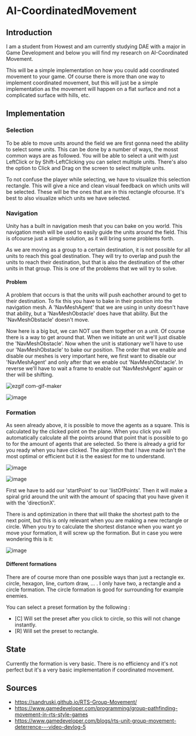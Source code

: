 # AI-CoordinatedMovement

## Introduction

I am a student from Howest and am currently studying DAE with a major in Game Development and below you will find my research on AI-Coordinated Movement. 

This will be a simple implementation on how you could add coordinated movement to your game. Of course there is more than one way to implement coordinated movement, but this will just be a simple implementation as the movement will happen on a flat surface and not a complicated surface with hills, etc.

## Implementation

### Selection

To be able to move units around the field we are first gonna need the ability to select some units. This can be done by a number of ways, the mosst common ways are as followed. You will be able to select a unit with just LeftClick or by Shift-LeftClicking you can select multiple units. There's also the option to Click and Drag on the screen to select multiple units.

To not confuse the player while selecting, we have to visualize this selection rectangle. This will give a nice and clean visual feedback on which units will be selected. These will be the ones that are in this rectangle ofcourse. It's best to also visualize which units we have selected.

### Navigation

Unity has a built in navigation mesh that you can bake on you world. This navigation mesh will be used to easily guide the units around the field. This is ofcourse just a simple solution, as it will bring some problems forth.

As we are moving as a group to a certain destination, it is not possible for all units to reach this goal destination. They will try to overlap and push the units to reach their destination, but that is also the destination of the other units in that group. This is one of the problems that we will try to solve.

#### Problem

A problem that occurs is that the units will push eachother around to get to their destination. To fix this you have to bake in their position into the navigation mesh. A 'NavMeshAgent' that we are using in unity doesn't have that ability, but a 'NavMeshObstacle' does have that ability. But the 'NavMeshObstacle' doesn't move.

Now here is a big but, we can NOT use them together on a unit. Of course there is a way to get around that. When we initiate an unit we'll just disable the 'NavMeshObstacle'. Now when the unit is stationary we'll have to use our 'NavMeshObstacle' to bake our position. The order that we enable and disable our meshes is very important here, we first want to disable our 'NavMeshAgent' and only after that we enable out 'NavMeshObstacle'. In reverse we'll have to wait a frame to enable out 'NavMeshAgent' again or ther will be shifting.

![ezgif com-gif-maker](https://user-images.githubusercontent.com/113976115/213511720-6df2b7de-02d8-4226-b3ae-b33e7689c1b6.gif)

![image](https://user-images.githubusercontent.com/113976115/213511905-ae733bee-cc5f-41a6-b2d8-e92055f9a3dc.png)

### Formation

As seen already above, it is possible to move the agents as a square. This is calculated by the clicked point on the plane. When you click you will automatically calculate all the points around that point that is possible to go to for the amount of agents that are selected. So there is already a grid for you ready when you have clicked. The algorithm that I have made isn't the most optimal or efficient but it is the easiest for me to understand.

![image](https://user-images.githubusercontent.com/113976115/213533542-a2f8f12a-0ebf-4a48-82a4-819c74e44b07.png)

![image](https://user-images.githubusercontent.com/113976115/213535293-ebb73b79-caae-412e-8fde-d11ee0b43f60.png)

First we have to add our 'startPoint' to our 'listOfPoints'. Then it will make a spiral grid around the unit with the amount of spacing that you have given it with the 'directionX'.

There is and optimization in there that will thake the shortest path to the next point, but this is only relevant when you are making a new rectangle or circle. When you try to calculate the shortest distance when you want yo move your formation, it will screw up the formation. But in case you were wondering this is it:

![image](https://user-images.githubusercontent.com/113976115/213534319-322b146c-5358-42ae-839b-01a11750f90f.png)

#### Different formations

There are of course more than one possible ways than just a rectangle ex. circle, hexagon, line, curtom draw, ... . I only have two, a rectangle and a circle formation. The circle formation is good for surrounding for example enemies. 

You can select a preset formation by the following :
- [C] Will set the preset after you click to circle, so this will not change instantly.
- [R] Will set the preset to rectangle.

## State

Currently the formation is very basic. There is no efficiency and it's not perfect but it's a very basic implementation if coordinated movement.

## Sources

- https://sandruski.github.io/RTS-Group-Movement/
- https://www.gamedeveloper.com/programming/group-pathfinding-movement-in-rts-style-games
- https://www.gamedeveloper.com/blogs/rts-unit-group-movement-deterrence---video-devlog-5
